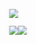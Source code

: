 [![](https://github.com/94dreamer/94dreamer/blob/master/profile-summary-card-output/default/0-profile-details.svg?raw=true)](https://github.com/94dreamer)

[![](https://github.com/94dreamer/94dreamer/blob/master/profile-summary-card-output/default/3-stats.svg?raw=true)](https://github.com/94dreamer)[![](https://github.com/94dreamer/94dreamer/blob/master/profile-summary-card-output/default/4-productive-time.svg?raw=true)](https://github.com/94dreamer)
